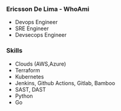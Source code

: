### Ericsson De Lima - WhoAmi

 - Devops Engineer
 - SRE Engineer
 - Devsecops Engineer


### Skills
 - Clouds (AWS,Azure)
 - Terraform
 - Kubernetes
 - Jenkins, Github Actions, Gitlab, Bamboo
 - SAST, DAST
 - Python
 - Go
<!--
**ericssondelima/ericssondelima** is a ✨ _special_ ✨ repository because its `README.md` (this file) appears on your GitHub profile.

Here are some ideas to get you started:

- 🔭 I’m currently working on ...
- 🌱 I’m currently learning ...
- 👯 I’m looking to collaborate on ...
- 🤔 I’m looking for help with ...
- 💬 Ask me about ...
- 📫 How to reach me: ...
- 😄 Pronouns: ...
- ⚡ Fun fact: ...
-->
